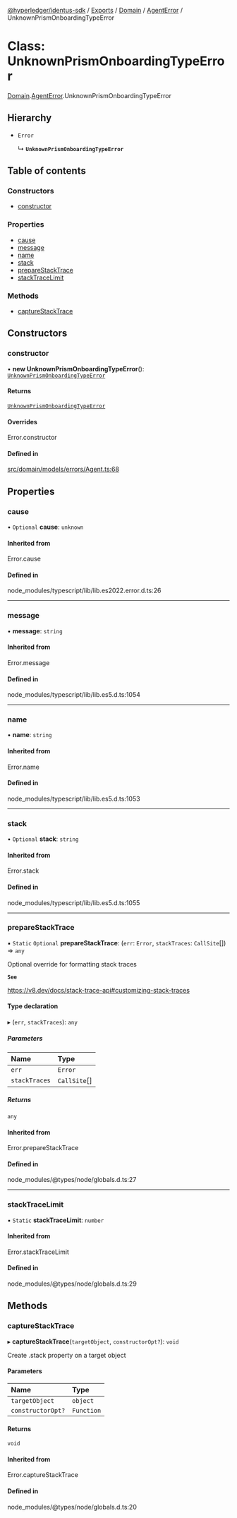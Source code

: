 [@hyperledger/identus-sdk](../README.md) / [Exports](../modules.md) / [Domain](../modules/Domain.md) / [AgentError](../modules/Domain.AgentError.md) / UnknownPrismOnboardingTypeError

# Class: UnknownPrismOnboardingTypeError

[Domain](../modules/Domain.md).[AgentError](../modules/Domain.AgentError.md).UnknownPrismOnboardingTypeError

## Hierarchy

- `Error`

  ↳ **`UnknownPrismOnboardingTypeError`**

## Table of contents

### Constructors

- [constructor](Domain.AgentError.UnknownPrismOnboardingTypeError.md#constructor)

### Properties

- [cause](Domain.AgentError.UnknownPrismOnboardingTypeError.md#cause)
- [message](Domain.AgentError.UnknownPrismOnboardingTypeError.md#message)
- [name](Domain.AgentError.UnknownPrismOnboardingTypeError.md#name)
- [stack](Domain.AgentError.UnknownPrismOnboardingTypeError.md#stack)
- [prepareStackTrace](Domain.AgentError.UnknownPrismOnboardingTypeError.md#preparestacktrace)
- [stackTraceLimit](Domain.AgentError.UnknownPrismOnboardingTypeError.md#stacktracelimit)

### Methods

- [captureStackTrace](Domain.AgentError.UnknownPrismOnboardingTypeError.md#capturestacktrace)

## Constructors

### constructor

• **new UnknownPrismOnboardingTypeError**(): [`UnknownPrismOnboardingTypeError`](Domain.AgentError.UnknownPrismOnboardingTypeError.md)

#### Returns

[`UnknownPrismOnboardingTypeError`](Domain.AgentError.UnknownPrismOnboardingTypeError.md)

#### Overrides

Error.constructor

#### Defined in

[src/domain/models/errors/Agent.ts:68](https://github.com/hyperledger-identus/sdk-ts/blob/ccc9c0ac7bbfa014ad60ef1b5e244665d7b8ffc1/src/domain/models/errors/Agent.ts#L68)

## Properties

### cause

• `Optional` **cause**: `unknown`

#### Inherited from

Error.cause

#### Defined in

node_modules/typescript/lib/lib.es2022.error.d.ts:26

___

### message

• **message**: `string`

#### Inherited from

Error.message

#### Defined in

node_modules/typescript/lib/lib.es5.d.ts:1054

___

### name

• **name**: `string`

#### Inherited from

Error.name

#### Defined in

node_modules/typescript/lib/lib.es5.d.ts:1053

___

### stack

• `Optional` **stack**: `string`

#### Inherited from

Error.stack

#### Defined in

node_modules/typescript/lib/lib.es5.d.ts:1055

___

### prepareStackTrace

▪ `Static` `Optional` **prepareStackTrace**: (`err`: `Error`, `stackTraces`: `CallSite`[]) => `any`

Optional override for formatting stack traces

**`See`**

https://v8.dev/docs/stack-trace-api#customizing-stack-traces

#### Type declaration

▸ (`err`, `stackTraces`): `any`

##### Parameters

| Name | Type |
| :------ | :------ |
| `err` | `Error` |
| `stackTraces` | `CallSite`[] |

##### Returns

`any`

#### Inherited from

Error.prepareStackTrace

#### Defined in

node_modules/@types/node/globals.d.ts:27

___

### stackTraceLimit

▪ `Static` **stackTraceLimit**: `number`

#### Inherited from

Error.stackTraceLimit

#### Defined in

node_modules/@types/node/globals.d.ts:29

## Methods

### captureStackTrace

▸ **captureStackTrace**(`targetObject`, `constructorOpt?`): `void`

Create .stack property on a target object

#### Parameters

| Name | Type |
| :------ | :------ |
| `targetObject` | `object` |
| `constructorOpt?` | `Function` |

#### Returns

`void`

#### Inherited from

Error.captureStackTrace

#### Defined in

node_modules/@types/node/globals.d.ts:20
